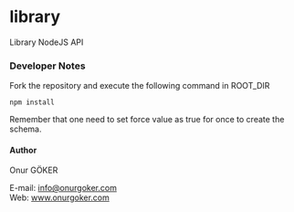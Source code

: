 # library
Library NodeJS API

<h3>Developer Notes</h3>

Fork the repository and execute the following command in ROOT_DIR

```npm install```

Remember that one need to set force value as true for once to create the schema.

<h4><b>Author</b></h4>
Onur GÖKER 

E-mail: info@onurgoker.com<br> 
Web: www.onurgoker.com 